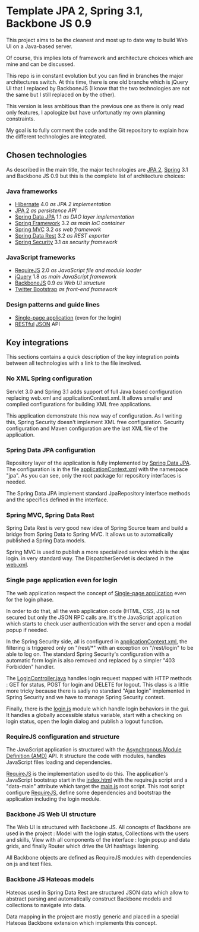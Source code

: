 # Template JPA 2, Spring 3.1, Backbone JS 0.9

This project aims to be the cleanest and most up to date way to build Web UI on a Java-based server.

Of course, this implies lots of framework and architecture choices which are mine and can be discussed.

This repo is in constant evolution but you can find in branches the major architectures switch. At this time, there is one old branche which is jQuery UI that I replaced by BackboneJS (I know that the two technologies are not the same but I still replaced on by the other).

This version is less ambitious than the previous one as there is only read only features, I apologize but have unfortunatly my own planning constraints.

My goal is to fully comment the code and the Git repository to explain how the different technologies are integrated.

## Chosen technologies

As described in the main title, the major technologies are [JPA 2][], [Spring][Spring Framework] 3.1 and Backbone JS 0.9 but this is the complete list of architecture choices:

### Java frameworks
- [Hibernate] 4.0 _as JPA 2 implementation_ 
- [JPA 2] _as persistence API_
- [Spring Data JPA] 1.1 _as DAO layer implementation_
- [Spring Framework] 3.2 _as main IoC container_
- [Spring MVC] 3.2 _as web framework_
- [Spring Data Rest] 3.2 _as REST exporter_
- [Spring Security] 3.1 _as security framework_

### JavaScript frameworks
- [RequireJS] 2.0 _as JavaScript file and module loader_
- [jQuery] 1.8 _as main JavaScript framework_
- [BackboneJS] 0.9 _as Web UI structure_
- [Twitter Bootstrap] _as front-end framework_

### Design patterns and guide lines
- [Single-page application] (even for the login)
- [RESTful] [JSON] API

## Key integrations

This sections contains a quick description of the key integration points between all technologies with a link to the file involved.

### No XML Spring configuration

Servlet 3.0 and Spring 3.1 adds support of full Java based configuration replacing web.xml and applicationContext.xml. It allows smaller and compiled configurations for building XML free applications.

This application demonstrate this new way of configuration. As I writing this, Spring Security doesn't implement XML free configuration. Security configuration and Maven configuration are the last XML file of the application.

### Spring Data JPA configuration

Repository layer of the application is fully implemented by [Spring Data JPA][]. The configuration is in the file [applicationContext.xml](blob/master/src/main/resources/META-INF/applicationContext.xml) with the namespace "jpa".
As you can see, only the root package for repository interfaces is needed.

The Spring Data JPA implement standard JpaRepository interface methods and the specifics defined in the interface. 

### Spring MVC, Spring Data Rest

Spring Data Rest is very good new idea of Spring Source team and build a bridge from Spring Data to Spring MVC. It allows us to automatically published a Spring Data models.

Spring MVC is used to publish a more specialized service which is the ajax login.
in very standard way. The DispatcherServlet is declared in the [web.xml](blob/master/src/main/webapp/WEB-INF/web.xml).

### Single page application even for login

The web application respect the concept of [Single-page application][] even for the login phase.

In order to do that, all the web application code (HTML, CSS, JS) is not secured but only the JSON RPC calls are. It's the JavaScript application which starts to check user authentication with the server and open a modal popup if needed.

In the Spring Security side, all is configured in [applicationContext.xml](blob/master/src/main/resources/META-INF/applicationContext.xml), the filtering is triggered only on "/rest/*" with an exception on "/rest/login" to be able to log on.
The standard Spring Security's configuration with a automatic form login is also removed and replaced by a simpler "403 Forbidden" handler.

The [LoginController.java](blob/master/src/main/java/com/developpez/skillbrowser/controller/LoginController.java) handles login request mapped with HTTP methods : GET for status, POST for login and DELETE for logout.
This class is a little more tricky because there is sadly no standard "Ajax login" implemented in Spring Security and we have to manage Spring Security context.

Finally, there is the [login.js](blob/master/src/main/webapp/login.js) module which handle login behaviors in the gui. It handles a globally accessible status variable, start with a checking on login status, open the login dialog and publish a logout function.

### RequireJS configuration and structure

The JavaScript application is structured with the [Asynchronous Module Definition (AMD)](https://github.com/amdjs/amdjs-api/wiki/AMD) API.
It structure the code with modules, handles JavaScript files loading and dependencies.

[RequireJS][] is the implementation used to do this. The application's JavaScript bootstrap start in the [index.html](blob/master/src/main/webapp/index.html) with the require.js script and a "data-main" attribute which target the [main.js](blob/master/src/main/webapp/main.js) root script.
This root script configure [RequireJS][], define some dependencies and bootstrap the application including the login module.

### Backbone JS Web UI structure

The Web UI is structured with Backcbone JS. All concepts of Backbone are used in the project : Model with the login status, Collections with the users and skills, View with all components of the interface : login popup and data grids, and finally Router which drive the Url hashtags listening.

All Backbone objects are defined as RequireJS modules with dependencies on js and text files.

### Backbone JS Hateoas models

Hateoas used in Spring Data Rest are structured JSON data which allow to abstract parsing and automatically construct Backbone models and collections to navigate into data.

Data mapping in the project are mostly generic and placed in a special Hateoas Backbone extension which implements this concept.

[Hibernate]: http://www.hibernate.org/  "Hibernate: Relational Persistence for Java and .NET"
[JPA 2]: http://en.wikipedia.org/wiki/Java_Persistence_API "Java Persistence API"
[Spring Data JPA]: http://www.springsource.org/spring-data/jpa "Spring Data - JPA"
[Spring Framework]: http://www.springsource.org/spring-framework "Spring Framework"
[Spring MVC]: http://static.springsource.org/spring/docs/3.1.x/spring-framework-reference/html/mvc.html "Spring Web MVC framework"
[Jackson]: http://jackson.codehaus.org/ "Jackson: High-performance JSON processor"
[Spring Security]: http://www.springsource.org/spring-security "Spring Security"
[RequireJS]: http://requirejs.org/ "RequireJS: A JavaScript module loader"
[jQuery]: http://jquery.com/ "jQuery: write less, do more"
[jQuery UI]: http://jqueryui.com/ "jQuery user interface"
[jqGrid]: http://www.trirand.com/blog/ "jQuery Grid Plugin"
[Single-page application]: http://en.wikipedia.org/wiki/Single-page_application "Single-page application"
[RESTful]: http://en.wikipedia.org/wiki/RESTful "Representational state transfer"
[JSON]: http://www.json.org/ "JavaScript Object Notation"
[CloudFoundry]: http://www.cloudfoundry.org/ "The open platform as a service project"
[Spring Data Rest]: http://www.springsource.org/spring-data/rest "easy expose JPA based repositories as RESTful endpoints"
[BackboneJS]: http://backbonejs.org/ "gives structure to web applications"
[Twitter Bootstrap]: http://twitter.github.com/bootstrap/ "Sleek, intuitive, and powerful front-end framework for faster and easier web development"